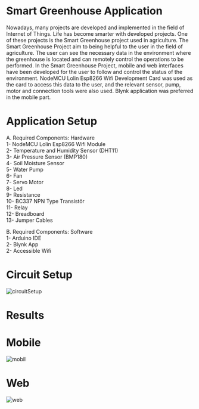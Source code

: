 # Smart Greenhouse Application
Nowadays, many projects are developed and implemented in the field of Internet of Things. Life has become smarter with developed projects. One of these projects is the Smart Greenhouse project used in agriculture. The Smart Greenhouse Project aim to being helpful to the user in the field of agriculture. The user can see the necessary data in the environment where the greenhouse is located and can remotely control the operations to be performed. In the Smart Greenhouse Project, mobile and web interfaces have been developed for the user to follow and control the status of the environment. NodeMCU Lolin Esp8266 Wifi Development Card was used as the card to access this data to the user, and the relevant sensor, pump, motor and connection tools were also used. Blynk application was preferred in the mobile part.

# Application Setup
A. Required Components: Hardware <br>
1- NodeMCU Lolin Esp8266 Wifi Module <br>
2- Temperature and Humidity Sensor (DHT11) <br>
3- Air Pressure Sensor (BMP180) <br>
4- Soil Moisture Sensor <br>
5- Water Pump <br>
6- Fan <br>
7- Servo Motor <br>
8- Led <br>
9- Resistance <br>
10- BC337 NPN Type Transistör <br>
11- Relay <br>
12- Breadboard <br>
13- Jumper Cables <br>

B. Required Components: Software <br>
1- Arduino IDE <br>
2- Blynk App <br>
2- Accessible Wifi <br>

# Circuit Setup

![circuitSetup](https://user-images.githubusercontent.com/28812496/108746485-6f968880-754d-11eb-87c1-9dd951bf1d4c.png)

# Results

# Mobile

![mobil](https://user-images.githubusercontent.com/28812496/108747721-d4061780-754e-11eb-8614-cefb85cc0596.jpg)

# Web

![web](https://user-images.githubusercontent.com/28812496/108747769-e08a7000-754e-11eb-9934-04e21bd0d676.jpg)
